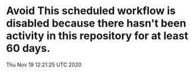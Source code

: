 # Avoid This scheduled workflow is disabled because there hasn't been activity in this repository for at least 60 days.
Thu Nov 19 12:21:25 UTC 2020
